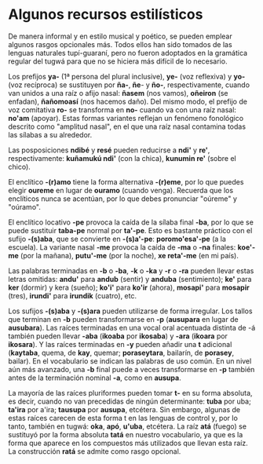 ---
---

# Algunos recursos estilísticos

De manera informal y en estilo musical y poético, se pueden emplear algunos rasgos opcionales más. Todos ellos han sido tomados de las lenguas naturales tupí-guaraní, pero no fueron adoptados en la gramática regular del tugwá para que no se hiciera más difícil de lo necesario.

Los prefijos **ya-** (1ª persona del plural inclusive), **ye-** (voz reflexiva) y **yo-** (voz recíproca) se sustituyen por **ña-**, **ñe**- y **ño-**, respectivamente, cuando van unidos a una raíz o afijo nasal: **ñasem** (nos vamos), **oñeiron** (se enfadan), **ñañomoasí** (nos hacemos daño). Del mismo modo, el prefijo de voz comitativa **ro-** se transforma en **no-** cuando va con una raíz nasal: **no'am** (apoyar). Estas formas variantes reflejan un fenómeno fonológico descrito como "amplitud nasal", en el que una raíz nasal contamina todas las sílabas a su alrededor.

Las posposiciones **ndibé** y **resé** pueden reducirse a **ndi'** y **re'**, respectivamente: **kuñamukú ndi'** (con la chica), **kunumin re'** (sobre el chico).

El enclítico **-(r)amo** tiene la forma alternativa **-(r)eme**, por lo que puedes elegir **oureme** en lugar de **ouramo** (cuando venga). Recuerda que los enclíticos nunca se acentúan, por lo que debes pronunciar "oúreme" y "oúramo".

El enclítico locativo **-pe** provoca la caída de la sílaba final **-ba**, por lo que se puede sustituir **taba-pe** normal por **ta'-pe**. Esto es bastante práctico con el sufijo **-(s)aba**, que se convierte en **-(s)a'-pe**: **poromo'esa'-pe** (a la escuela). La variante nasal **-me** provoca la caída de **-ma** o **-na** finales: **koe'-me** (por la mañana), **putu'-me** (por la noche), **xe reta'-me** (en mi país).

Las palabras terminadas en **-b** o **-ba**, **-k** o **-ka** y **-r** o **-ra** pueden llevar estas letras omitidas: **andu'** para **andub** (sentir) y **anduba** (sentimiento); **ke'** para **ker** (dormir) y kera (sueño); **ko'i'** para **ko'ir** (ahora), **mosapi'** para **mosapir** (tres), **irundi'** para **irundik** (cuatro), etc.

Los sufijos **-(s)aba** y **-(s)ara** pueden utilizarse de forma irregular. Los tallos que terminan en **-b** pueden transformarse en **-p** (**ausupara** en lugar de **ausubara**). Las raíces terminadas en una vocal oral acentuada distinta de -á también pueden llevar **-aba** (**ikoaba** por **ikosaba**) y **-ara** (**ikoara** por **ikosara**). Y las raíces terminadas en **-y** pueden añadir una **t** adicional (**kaytaba**, quema, de **kay**, quemar; **poraseytara**, bailarín, de **porasey**, bailar). En el vocabulario se indican las palabras de uso común. En un nivel aún más avanzado, una **-b** final puede a veces transformarse en **-p** también antes de la terminación nominal **-a**, como en **ausupa**.

La mayoría de las raíces pluriformes pueden tomar **t-** en su forma absoluta, es decir, cuando no van precedidas de ningún determinante: **tuba** por uba; **ta'ira** por a'ira; **tausupa** por **ausupa**, etcétera. Sin embargo, algunas de estas raíces carecen de esta forma t en las lenguas de control y, por lo tanto, también en tugwá: **oka**, **apó**, **u'uba**, etcétera. La raíz **atá** (fuego) se sustituyó por la forma absoluta **tatá** en nuestro vocabulario, ya que es la forma que aparece en los compuestos más utilizados que llevan esta raíz. La construcción **ratá** se admite como rasgo opcional.
